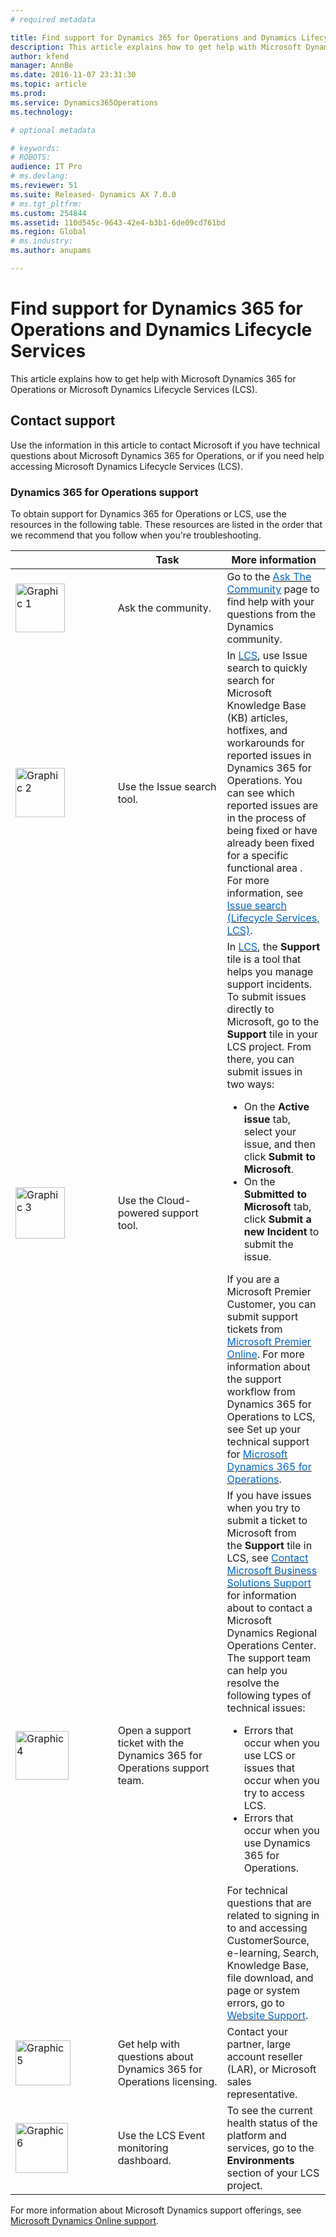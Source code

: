 ```yaml
---
# required metadata

title: Find support for Dynamics 365 for Operations and Dynamics Lifecycle Services | Microsoft Docs
description: This article explains how to get help with Microsoft Dynamics 365 for Operations or Microsoft Dynamics Lifecycle Services (LCS). 
author: kfend
manager: AnnBe
ms.date: 2016-11-07 23:31:30
ms.topic: article
ms.prod: 
ms.service: Dynamics365Operations
ms.technology: 

# optional metadata

# keywords: 
# ROBOTS: 
audience: IT Pro
# ms.devlang: 
ms.reviewer: 51
ms.suite: Released- Dynamics AX 7.0.0
# ms.tgt_pltfrm: 
ms.custom: 254844
ms.assetid: 110d545c-9643-42e4-b3b1-6de09cd761bd
ms.region: Global
# ms.industry: 
ms.author: anupams

---
```


# Find support for Dynamics 365 for Operations and Dynamics Lifecycle Services

This article explains how to get help with Microsoft Dynamics 365 for Operations or Microsoft Dynamics Lifecycle Services (LCS). 

Contact support
---------------

Use the information in this article to contact Microsoft if you have technical questions about Microsoft Dynamics 365 for Operations, or if you need help accessing Microsoft Dynamics Lifecycle Services (LCS).

### Dynamics 365 for Operations support

To obtain support for Dynamics 365 for Operations or LCS, use the resources in the following table. These resources are listed in the order that we recommend that you follow when you're troubleshooting.

<table>
<colgroup>
<col width="33%" />
<col width="33%" />
<col width="33%" />
</colgroup>
<thead>
<tr class="header">
<th></th>
<th>Task</th>
<th>More information</th>
</tr>
</thead>
<tbody>
<tr class="odd">
<td><a href="./media/graphic-1.jpg"><img src="./media/graphic-1.jpg" alt="Graphic 1" class="size-full wp-image-583091 aligncenter" width="79" height="78" /></a></td>
<td>Ask the community.</td>
<td>Go to the <a href="http://go.microsoft.com/fwlink/?LinkId=221068"><span style="color: #0066cc;">Ask The Community</span></a> page to find help with your questions from the Dynamics community.</td>
</tr>
<tr class="even">
<td><a href="./media/graphic-2.jpg"><img src="./media/graphic-2.jpg" alt="Graphic 2" class="size-full wp-image-583101 aligncenter" width="79" height="79" /></a></td>
<td>Use the Issue search tool.</td>
<td>In <a href="https://lcs.dynamics.com/"><span style="color: #0066cc;">LCS</span></a>, use Issue search to quickly search for Microsoft Knowledge Base (KB) articles, hotfixes, and workarounds for reported issues in Dynamics 365 for Operations. You can see which reported issues are in the process of being fixed or have already been fixed for a specific functional area . For more information, see <a href="https://docs.microsoft.com/en-us/dynamics365/operations/dev-itpro/lifecycle-services/issue-search-lifecycle-services-lcs"><span style="color: #0066cc;">Issue search (Lifecycle Services, LCS)</span></a>.</td>
</tr>
<tr class="odd">
<td><a href="./media/graphic-3.jpg"><img src="./media/graphic-3.jpg" alt="Graphic 3" class="size-full wp-image-583111 aligncenter" width="79" height="82" /></a></td>
<td>Use the Cloud-powered support tool.</td>
<td>In <a href="https://lcs.dynamics.com/"><span style="color: #0066cc;">LCS</span></a>, the <strong>Support</strong> tile is a tool that helps you manage support incidents. To submit issues directly to Microsoft, go to the <strong>Support</strong> tile in your LCS project. From there, you can submit issues in two ways:
<ul>
<li>On the <strong>Active issue</strong> tab, select your issue, and then click <strong>Submit to Microsoft</strong>.</li>
<li>On the <strong>Submitted to Microsoft</strong> tab, click <strong>Submit a new Incident</strong> to submit the issue.</li>
</ul>
If you are a Microsoft Premier Customer, you can submit support tickets from <a href="https://premier.microsoft.com/"><span style="color: #0066cc;">Microsoft Premier Online</span></a>. For more information about the support workflow from Dynamics 365 for Operations to LCS, see Set up your technical support for <a href="https://docs.microsoft.com/en-us/dynamics365/operations/dev-itpro/lifecycle-services/ax-support-experience"><span style="color: #0066cc;">Microsoft Dynamics 365 for Operations</span></a>.</td>
</tr>
<tr class="even">
<td><a href="./media/graphic-4.jpg"><img src="./media/graphic-4.jpg" alt="Graphic 4" class="size-full wp-image-583141 aligncenter" width="85" height="78" /></a></td>
<td>Open a support ticket with the Dynamics 365 for Operations support team.</td>
<td>If you have issues when you try to submit a ticket to Microsoft from the <strong>Support</strong> tile in LCS, see <a href="https://mbs.microsoft.com/customersource/northamerica/ax/support/support-news/global_support_contacts_eng"><span style="color: #0066cc;">Contact Microsoft Business Solutions Support</span></a> for information about to contact a Microsoft Dynamics Regional Operations Center. The support team can help you resolve the following types of technical issues:
<ul>
<li>Errors that occur when you use LCS or issues that occur when you try to access LCS.</li>
<li>Errors that occur when you use Dynamics 365 for Operations.</li>
</ul>
For technical questions that are related to signing in to and accessing CustomerSource, e-learning, Search, Knowledge Base, file download, and page or system errors, go to <a href="https://mbs2.microsoft.com/members/VoiceSupport/VoiceSupportInternal.aspx"><span style="color: #0066cc;">Website Support</span></a>.</td>
</tr>
<tr class="odd">
<td><a href="./media/graphic-5.jpg"><img src="./media/graphic-5.jpg" alt="Graphic 5" class="size-full wp-image-583151 aligncenter" width="88" height="72" /></a></td>
<td>Get help with questions about Dynamics 365 for Operations licensing.</td>
<td>Contact your partner, large account reseller (LAR), or Microsoft sales representative.</td>
</tr>
<tr class="even">
<td><a href="./media/graphic-6.jpg"><img src="./media/graphic-6.jpg" alt="Graphic 6" class="size-full wp-image-583161 aligncenter" width="84" height="80" /></a></td>
<td>Use the LCS Event monitoring dashboard.</td>
<td>To see the current health status of the platform and services, go to the <strong>Environments</strong> section of your LCS project.</td>
</tr>
</tbody>
</table>

For more information about Microsoft Dynamics support offerings, see [Microsoft Dynamics Online support](https://www.microsoft.com/en-us/dynamics/dynamics-online-support.aspx).

